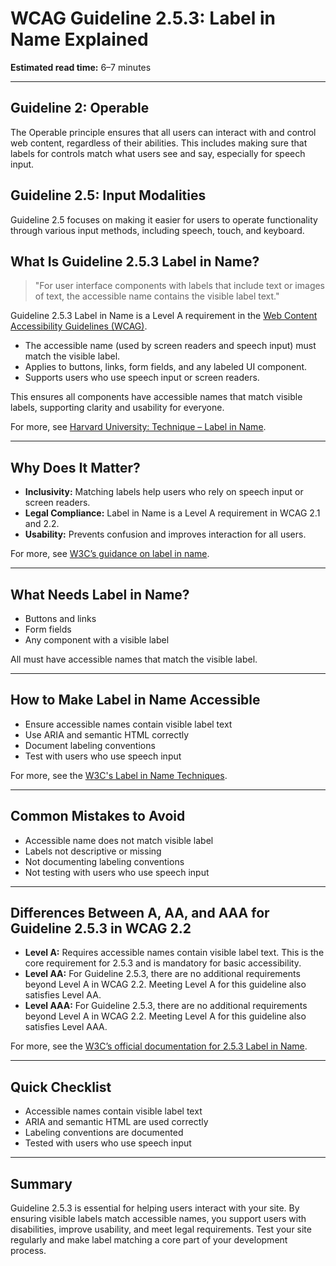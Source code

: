 <!--
title: 2.5.3 - Label in Name
series: Making the Web Accessible for All
description: A practical guide to WCAG Guideline 2.5.3 (Label in Name)—what it means, why it matters, and how to ensure visible labels match accessible names.
keywords: wcag 2.5.3, label in name, accessibility, web standards, digital inclusion
image: WCAG-Series-2.5.3.png
imageAlt: Blue text on yellow background saying, "Web Content Accessibiilty Guiedlines (WCAG) 2.5.3 Explained, Label in Name"
status: published
date: 2025-07-03
excerpt: This guideline ensures visible labels match accessible names for controls.
next: /wcag/WCAG-Guideline-2-5-4-Motion-Actuation-Explained, Guideline 2.5.4 - Motion Actuation
previous: /wcag/WCAG-Guideline-2-5-2-Pointer-Cancellation-Explained, Guideline 2.5.2 - Pointer Cancellation
-->

# **WCAG Guideline 2.5.3: Label in Name Explained**

**Estimated read time:** 6–7 minutes

---

## **Guideline 2: Operable**

The Operable principle ensures that all users can interact with and control web content, regardless of their abilities. This includes making sure that labels for controls match what users see and say, especially for speech input.

## **Guideline 2.5: Input Modalities**

Guideline 2.5 focuses on making it easier for users to operate functionality through various input methods, including speech, touch, and keyboard.

## **What Is Guideline 2.5.3 Label in Name?**

> "For user interface components with labels that include text or images of text, the accessible name contains the visible label text."

Guideline 2.5.3 Label in Name is a Level A requirement in the [Web Content Accessibility Guidelines (WCAG)](https://www.w3.org/WAI/WCAG22/quickref/#label-in-name).

- The accessible name (used by screen readers and speech input) must match the visible label.
- Applies to buttons, links, form fields, and any labeled UI component.
- Supports users who use speech input or screen readers.

This ensures all components have accessible names that match visible labels, supporting clarity and usability for everyone.

For more, see [Harvard University: Technique – Label in Name](https://accessibility.huit.harvard.edu/technique-label-name).

---

## **Why Does It Matter?**

- **Inclusivity:** Matching labels help users who rely on speech input or screen readers.
- **Legal Compliance:** Label in Name is a Level A requirement in WCAG 2.1 and 2.2.
- **Usability:** Prevents confusion and improves interaction for all users.

For more, see [W3C’s guidance on label in name](https://www.w3.org/WAI/WCAG22/Understanding/label-in-name.html).

---

## **What Needs Label in Name?**

- Buttons and links
- Form fields
- Any component with a visible label

All must have accessible names that match the visible label.

---

## **How to Make Label in Name Accessible**

- Ensure accessible names contain visible label text
- Use ARIA and semantic HTML correctly
- Document labeling conventions
- Test with users who use speech input

For more, see the [W3C's Label in Name Techniques](https://www.w3.org/WAI/WCAG22/Techniques/general/G208).

---

## **Common Mistakes to Avoid**

- Accessible name does not match visible label
- Labels not descriptive or missing
- Not documenting labeling conventions
- Not testing with users who use speech input

---

## **Differences Between A, AA, and AAA for Guideline 2.5.3 in WCAG 2.2**

- **Level A:** Requires accessible names contain visible label text. This is the core requirement for 2.5.3 and is mandatory for basic accessibility.
- **Level AA:** For Guideline 2.5.3, there are no additional requirements beyond Level A in WCAG 2.2. Meeting Level A for this guideline also satisfies Level AA.
- **Level AAA:** For Guideline 2.5.3, there are no additional requirements beyond Level A in WCAG 2.2. Meeting Level A for this guideline also satisfies Level AAA.

For more, see the [W3C’s official documentation for 2.5.3 Label in Name](https://www.w3.org/WAI/WCAG22/Understanding/label-in-name.html).

---

## **Quick Checklist**

- Accessible names contain visible label text
- ARIA and semantic HTML are used correctly
- Labeling conventions are documented
- Tested with users who use speech input

---

## **Summary**

Guideline 2.5.3 is essential for helping users interact with your site. By ensuring visible labels match accessible names, you support users with disabilities, improve usability, and meet legal requirements. Test your site regularly and make label matching a core part of your development process.

